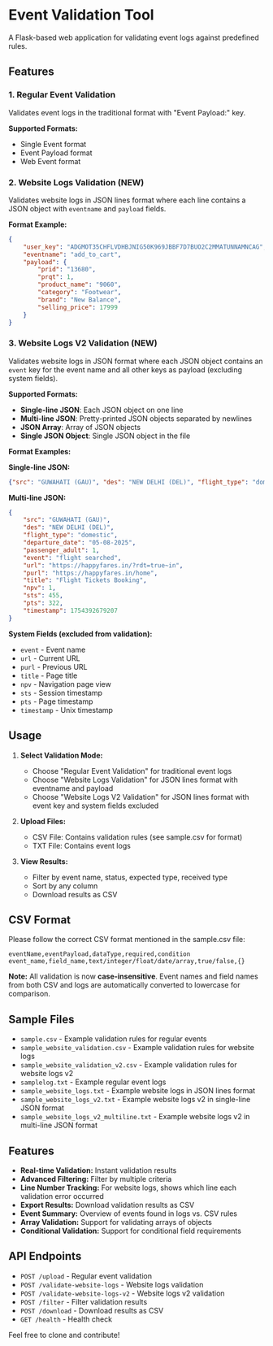 # Event Validation Tool

A Flask-based web application for validating event logs against predefined rules.

## Features

### 1. Regular Event Validation
Validates event logs in the traditional format with "Event Payload:" key.

**Supported Formats:**
- Single Event format
- Event Payload format  
- Web Event format

### 2. Website Logs Validation (NEW)
Validates website logs in JSON lines format where each line contains a JSON object with `eventname` and `payload` fields.

**Format Example:**
```json
{
    "user_key": "ADGMOT35CHFLVDHBJNIG50K969JBBF7D7BUO2C2MMATUNNAMNCAG",
    "eventname": "add_to_cart",
    "payload": {
        "prid": "13680",
        "prqt": 1,
        "product_name": "9060",
        "category": "Footwear",
        "brand": "New Balance",
        "selling_price": 17999
    }
}
```

### 3. Website Logs V2 Validation (NEW)
Validates website logs in JSON format where each JSON object contains an `event` key for the event name and all other keys as payload (excluding system fields).

**Supported Formats:**
- **Single-line JSON**: Each JSON object on one line
- **Multi-line JSON**: Pretty-printed JSON objects separated by newlines
- **JSON Array**: Array of JSON objects
- **Single JSON Object**: Single JSON object in the file

**Format Examples:**

**Single-line JSON:**
```json
{"src": "GUWAHATI (GAU)", "des": "NEW DELHI (DEL)", "flight_type": "domestic", "event": "flight searched", "url": "https://happyfares.in/?rdt=true~in", "timestamp": 1754392679207}
```

**Multi-line JSON:**
```json
{
    "src": "GUWAHATI (GAU)",
    "des": "NEW DELHI (DEL)",
    "flight_type": "domestic",
    "departure_date": "05-08-2025",
    "passenger_adult": 1,
    "event": "flight searched",
    "url": "https://happyfares.in/?rdt=true~in",
    "purl": "https://happyfares.in/home",
    "title": "Flight Tickets Booking",
    "npv": 1,
    "sts": 455,
    "pts": 322,
    "timestamp": 1754392679207
}
```

**System Fields (excluded from validation):**
- `event` - Event name
- `url` - Current URL
- `purl` - Previous URL
- `title` - Page title
- `npv` - Navigation page view
- `sts` - Session timestamp
- `pts` - Page timestamp
- `timestamp` - Unix timestamp

## Usage

1. **Select Validation Mode:**
   - Choose "Regular Event Validation" for traditional event logs
   - Choose "Website Logs Validation" for JSON lines format with eventname and payload
   - Choose "Website Logs V2 Validation" for JSON lines format with event key and system fields excluded

2. **Upload Files:**
   - CSV File: Contains validation rules (see sample.csv for format)
   - TXT File: Contains event logs

3. **View Results:**
   - Filter by event name, status, expected type, received type
   - Sort by any column
   - Download results as CSV

## CSV Format

Please follow the correct CSV format mentioned in the sample.csv file:

```csv
eventName,eventPayload,dataType,required,condition
event_name,field_name,text/integer/float/date/array,true/false,{}
```

**Note:** All validation is now **case-insensitive**. Event names and field names from both CSV and logs are automatically converted to lowercase for comparison.

## Sample Files

- `sample.csv` - Example validation rules for regular events
- `sample_website_validation.csv` - Example validation rules for website logs
- `sample_website_validation_v2.csv` - Example validation rules for website logs v2
- `samplelog.txt` - Example regular event logs
- `sample_website_logs.txt` - Example website logs in JSON lines format
- `sample_website_logs_v2.txt` - Example website logs v2 in single-line JSON format
- `sample_website_logs_v2_multiline.txt` - Example website logs v2 in multi-line JSON format

## Features

- **Real-time Validation:** Instant validation results
- **Advanced Filtering:** Filter by multiple criteria
- **Line Number Tracking:** For website logs, shows which line each validation error occurred
- **Export Results:** Download validation results as CSV
- **Event Summary:** Overview of events found in logs vs. CSV rules
- **Array Validation:** Support for validating arrays of objects
- **Conditional Validation:** Support for conditional field requirements

## API Endpoints

- `POST /upload` - Regular event validation
- `POST /validate-website-logs` - Website logs validation
- `POST /validate-website-logs-v2` - Website logs v2 validation
- `POST /filter` - Filter validation results
- `POST /download` - Download results as CSV
- `GET /health` - Health check

Feel free to clone and contribute!